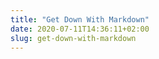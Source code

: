 ```yaml
---
title: "Get Down With Markdown"
date: 2020-07-11T14:36:11+02:00
slug: get-down-with-markdown
---
```


